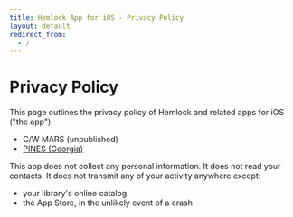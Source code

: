 ```yaml
---
title: Hemlock App for iOS - Privacy Policy
layout: default
redirect_from:
  - /
---
```

# Privacy Policy

This page outlines the privacy policy of Hemlock and related apps for iOS ("the app"):
* C/W MARS (unpublished)
* [PINES (Georgia)](https://itunes.apple.com/us/app/pines-georgia/id1400443994)

This app does not collect any personal information.  It does not read your
contacts.  It does not transmit any of your activity anywhere except:

* your library's online catalog
* the App Store, in the unlikely event of a crash

